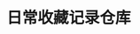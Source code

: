 <!--
 * @Author: binbin 81745365+bin59@users.noreply.github.com
 * @Date: 2023-01-11 00:55:36
 * @LastEditors: binbin 81745365+bin59@users.noreply.github.com
 * @LastEditTime: 2023-01-11 00:56:03
 * @FilePath: \web\GitHub\collect\README.md
 * @Description:
 *
 * Copyright (c) 2023 by binbin 81745365+bin59@users.noreply.github.com, All Rights Reserved.
-->
# 日常收藏记录仓库
